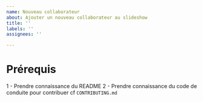 ```yaml
---
name: Nouveau collaborateur
about: Ajouter un nouveau collaborateur au slideshow
title: ''
labels: ''
assignees: ''

---
```


# Prérequis

1 - Prendre connaissance du README
2 - Prendre connaissance du code de conduite pour contribuer cf `CONTRIBUTING.md`
